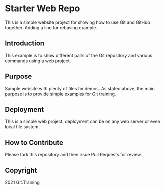 # Starter Web Repo

This is a simple website project for showing how to use Git and GitHub together.
Adding a line for rebasing example.

## Introduction

This example is to show different parts of the Git repository and various commands using a web project.

## Purpose

Sample website with plenty of files for demos. As stated above, the main purpose is to provide simple examples for Git training.

## Deployment

This is a simple web project, deployment can be on any web server or even local file system.

## How to Contribute

Please fork this repository and then issue Pull Requests for review.

## Copyright

2021 Git.Training